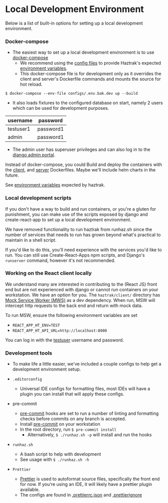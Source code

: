 # Local Development Environment

Below is a list of built-in options for setting up a
local development environment.

### Docker-compose

- The easiest way to set up a local development environment is to
  use [docker-compose](https://docs.docker.com/compose/gettingstarted/)
    - We recommend using the [config files](/configs) to provide Haztrak's
      expected [environment variables](./configuration.md).
    - This docker-compose file is for development only as it overrides the client and
      server's Dockerfile commands and mounts the source for hot reload.

```shell
$ docker-compose --env-file configs/.env.bak.dev up --build
```

- It also loads fixtures to the configured database on start, namely 2 users which can
  be used for development purposes.

| username  | password  |
|-----------|-----------|
| testuser1 | password1 |
| admin     | password1 |

- The admin user has superuser privileges and can also log in to
  the [django admin portal](https://docs.djangoproject.com/en/4.1/ref/contrib/admin/).

Instead of docker-compose, you could Build and deploy the containers with
the [client](/client/Dockerfile), and [server](/server/Dockerfile) Dockerfiles.
Maybe we'll include helm charts in the future.

See [environment variables](/docs/haztrak_book/src/Deploy/configuration.md) expected by
haztrak.

### Local development scripts

If you don't have a way to build and run containers, or you're a gluten for punishment,
you can make use of the scripts exposed by django and create-react-app to set up a local
development environment.

We have removed functionality to run haztrak from runhaz.sh since the number of services
that needs to run has grown beyond what's practical to maintain in a shell script.

If you'd like to do this, you'll need experience with the services you'd like to run. You can still use
Create-React-Apps npm scripts, and Django's `runserver` command, however it's not recommended.

### Working on the React client locally

We understand many are interested in contributing to the (React JS) front end but are not experienced with django or
cannot run containers
on your workstation. We have an option for you. The `haztrak/client/` directory
has [Mock Service Worker (MWS)](https://mswjs.io/) as a
dev dependency. When run, MSW will intercept http requests to the back end and return with mock data.

To run MSW, ensure the following environment variables are set

* `REACT_APP_HT_ENV=TEST`
* `REACT_APP_HT_API_URL=http://localhost:8000`

You can log in with the [testuser](#docker-compose) username and password.

### Development tools

* To make life a little easier, we've included a couple configs to help get a
  development environment setup.
* `.editorconfig`
    * Universal IDE configs for formatting files, most IDEs will have a plugin you can
      install that will apply these configs.

* pre-commit
    * [pre-commit](https://pre-commit.com/) hooks are set to run a number
      of linting and formatting checks before commits on any branch is
      accepted.
    * Install [pre-commit](https://pre-commit.com/) on your workstation
    * In the root directory, run `$ pre-commit install`
        * Alternatively, `$ ./runhaz.sh -p` will install and run the hooks

* `runhaz.sh`
    * A bash script to help with development
    * See usage with `$ ./runhaz.sh -h`

* `Prettier`
    * [Prettier](https://prettier.io/) is used to autoformat source files, specifically
      the front end for now. If you're using an IDE, it will likely have a prettier plugin available.
    * The configs are found in [.prettierrc.json](/client/.prettierrc.json)
      and [.prettierignore](/client/.prettierignore)
